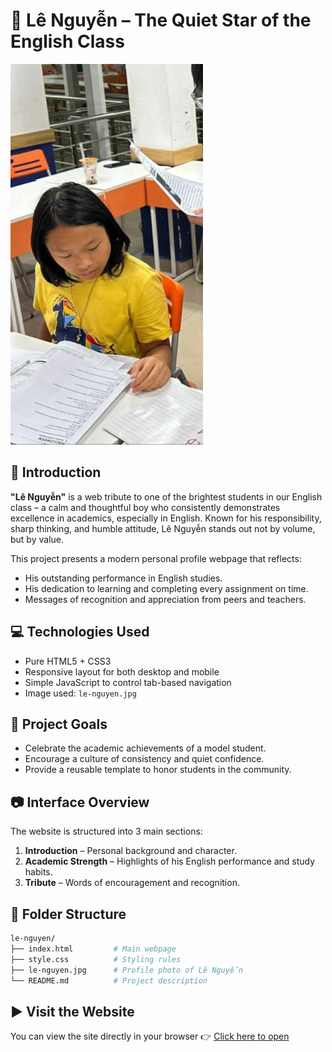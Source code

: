 # 📘 Lê Nguyễn – The Quiet Star of the English Class

![Lê Nguyễn](./le-nguyen.jpg)

## 📌 Introduction

**"Lê Nguyễn"** is a web tribute to one of the brightest students in our English class – a calm and thoughtful boy who consistently demonstrates excellence in academics, especially in English. Known for his responsibility, sharp thinking, and humble attitude, Lê Nguyễn stands out not by volume, but by value.

This project presents a modern personal profile webpage that reflects:
- His outstanding performance in English studies.
- His dedication to learning and completing every assignment on time.
- Messages of recognition and appreciation from peers and teachers.

## 💻 Technologies Used

- Pure HTML5 + CSS3
- Responsive layout for both desktop and mobile
- Simple JavaScript to control tab-based navigation
- Image used: `le-nguyen.jpg`

## 🧠 Project Goals

- Celebrate the academic achievements of a model student.
- Encourage a culture of consistency and quiet confidence.
- Provide a reusable template to honor students in the community.

## 📷 Interface Overview

The website is structured into 3 main sections:

1. **Introduction** – Personal background and character.
2. **Academic Strength** – Highlights of his English performance and study habits.
3. **Tribute** – Words of encouragement and recognition.

## 📁 Folder Structure

~~~bash
le-nguyen/
├── index.html         # Main webpage
├── style.css          # Styling rules
├── le-nguyen.jpg      # Profile photo of Lê Nguyễn
└── README.md          # Project description
~~~

## ▶️ Visit the Website

You can view the site directly in your browser 👉 [Click here to open](https://tri1407.github.io/Le-Nguyen/)
